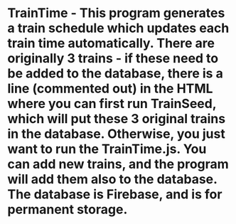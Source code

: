 # TrainTime - This program generates a train schedule which updates each train time automatically.  There are originally 3 trains - if these need to be added to the database, there is a line (commented out) in the HTML where you can first run TrainSeed, which will put these 3 original trains in the database.  Otherwise, you just want to run the TrainTime.js.  You can add new trains, and the program will add them also to the database.  The database is Firebase, and is for permanent storage.
